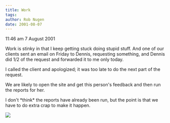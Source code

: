 ```yaml
---
title: Work
tags: 
author: Rob Nugen
date: 2001-08-07
---
```


<p class=date>11:46 am 7 August 2001</p>

<p>Work is stinky in that I keep getting stuck doing
stupid stuff. And one of our clients sent an email on
Friday to Dennis, requesting something, and Dennis did
1/2 of the request and forwarded it to me only today.
</p>

<p>I called the client and apologized; it was too late
to do the next part of the request.</p>

<p>We are likely to open the site and get this
person's feedback and then run the reports for
her.</p>

<p>I don't *think* the reports have already been run,
but the point is that we have to do extra crap to make
it happen.</p>

<p><img src="/images/rob/wL-ROB.gif"/></p>
